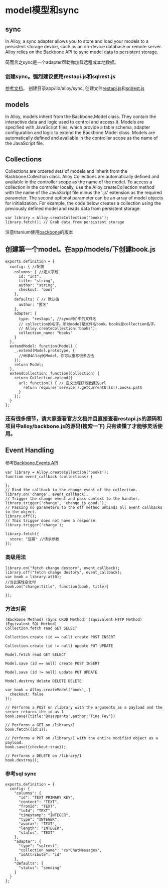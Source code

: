 model模型和sync
================

## sync
In Alloy, a sync adapter allows you to store and load your models to a persistent storage device, such as an on-device database or remote server. Alloy relies on the Backbone API to sync model data to persistent storage.

简而言之sync是一个adapter帮助你加载远程或本地数据。

### 创建sync。强烈建议使用restapi.js和sqlrest.js
[参考文档](http://docs.appcelerator.com/platform/latest/#!/guide/Alloy_Sync_Adapters_and_Migrations)。
创建目录app/lib/alloy/sync, 创建文件[restapi.js](https://github.com/viezel/napp.alloy.adapter.restapi)和[sqlrest.js](https://github.com/viezel/napp.alloy.adapter.restsql)

## models
In Alloy, models inherit from the Backbone.Model class. They contain the interactive data and logic used to control and access it. Models are specified with JavaScript files, which provide a table schema, adapter configuration and logic to extend the Backbone.Model class. Models are automatically defined and available in the controller scope as the name of the JavaScript file.

## Collections
Collections are ordered sets of models and inherit from the Backbone.Collection class. Alloy Collections are automatically defined and available in the controller scope as the name of the model. To access a collection in the controller locally, use the Alloy.createCollection method with the name of the JavaScript file minus the '.js' extension as the required parameter. The second optional parameter can be an array of model objects for initialization. For example, the code below creates a collection using the previously defined model and reads data from persistent storage:

```
var library = Alloy.createCollection('books');
library.fetch(); // Grab data from persistent storage
```

注意titanium使用[backbone](http://docs.appcelerator.com/backbone/0.9.2/)的版本

## 创建第一个model。在app/models/下创建book.js
```
exports.definition = {
  config: { //配置
    columns: { //定义字段
      id: "int",
      title: "string",
      author: "string",
      checkout: 'bool'
    },
    defaults: { // 默认值
      author: "匿名"
    },
    adapter: {
      type: "restapi", //sync问价中的文件名
      // collection的名字。所以model是文件名book。books是collection名字。
      // Alloy.createCollection('books');
      collection_name: "books"
    }
  },
  extendModel: function(Model) {
    _.extend(Model.prototype, {
      //继承Alloy的Model，你可以重写很多方法
    });
    return Model;
  },
  extendCollection: function(Collection) {
    return Collection.extend({
      url: function() { // 定义远程获取数据的url
        return require('service').getCurrentUrls().books.path
      }
    });
  }
};

```

### 还有很多细节，请大家查看官方文档并且直接查看restapi.js的源码和项目中alloy/backbone.js的源码(搜索一下) 只有读懂了才能够灵活使用。

## Event Handling
参考[Backbone.Events API](http://docs.appcelerator.com/backbone/0.9.2/#Events)
```
var library = Alloy.createCollection('books');
function event_callback (collections) {

};
// Bind the callback to the change event of the collection.
library.on('change', event_callback);
// Trigger the change event and pass context to the handler.
library.trigger('change', 'change is good.');
// Passing no parameters to the off method unbinds all event callbacks to the object.
library.off();
// This trigger does not have a response.
library.trigger('change');

library.fetch({
  store: "豆瓣" //请求参数
});

```

### 高级用法
```
library.on("fetch change destory", event_callback);
library.off("fetch change destory", event_callback);
var book = library.at(0);
//当此属性变化时
book.on("change:title", function(book, title){

});
```

### 方法对照

```
(Backbone Method) (Sync CRUD Method) (Equivalent HTTP Method) (Equivalent SQL Method)
Collection.fetch read GET SELECT

Collection.create (id == null) create POST INSERT

Collection.create (id != null) update PUT UPDATE

Model.fetch read GET SELECT

Model.save (id == null) create POST INSERT

Model.save (id != null) update PUT UPDATE

Model.destroy delete DELETE DELETE
```

```
var book = Alloy.createModel('book', {
  checkout: false
});

// Performs a POST on /library with the arguments as a payload and the server returns the id as 1
book.save({title:'Bossypants',author:'Tina Fey'})

// Performs a GET on /library/1
book.fetch({id:1});

// Performs a PUT on /library/1 with the entire modified object as a payload.
book.save({checkout:true});

// Performs a DELETE on /library/1
book.destroy();
```

### 参考sql sync
```
exports.definition = {
  config: {
    "columns": {
      "id": "TEXT PRIMARY KEY",
      "content": "TEXT",
      "fromId": "TEXT",
      "toId": "TEXT",
      "timestamp": "INTEGER",
      "type": "INTEGER",
      "avatar": "TEXT",
      "length": "INTEGER",
      "status": "TEXT"
    },
    "adapter": {
      "type": "sqlrest",
      "collection_name": "csrChatMessages",
      "idAttribute": "id"
    },
    "defaults": {
      "status": "sending"
    }
  }
};
```
